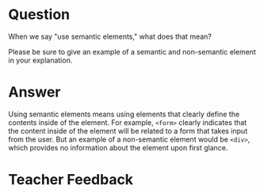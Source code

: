 # Question

When we say "use semantic elements," what does that mean?

Please be sure to give an example of a semantic and non-semantic element in your explanation.

# Answer
Using semantic elements means using elements that clearly define the contents inside of the element. For example, `<form>` clearly indicates that the content inside of the element will be related to a form that takes input from the user. But an example of a non-semantic element would be `<div>`, which provides no information about the element upon first glance.


# Teacher Feedback
